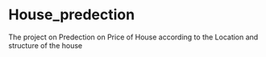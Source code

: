 # House_predection
The project on Predection on Price of House according to the Location and structure of the house
